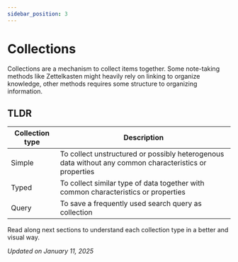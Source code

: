 ```yaml
---
sidebar_position: 3
---
```


# Collections

Collections are a mechanism to collect items together. Some note-taking methods like Zettelkasten might heavily rely on linking to organize knowledge, other methods requires some structure to organizing information.

## TLDR

| Collection type | Description |
|----------------|-------------|
| Simple | To collect unstructured or possibly heterogenous data without any common characteristics or properties |
| Typed | To collect similar type of data together with common characteristics or properties |
| Query | To save a frequently used search query as collection |

Read along next sections to understand each collection type in a better and visual way.

*Updated on January 11, 2025* 